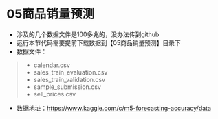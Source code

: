 # 05商品销量预测
- 涉及的几个数据文件是100多兆的，没办法传到github
- 运行本节代码需要提前下载数据到【05商品销量预测】目录下
- 数据文件：
> - calendar.csv
> - sales_train_evaluation.csv
> - sales_train_validation.csv
> - sample_submission.csv
> - sell_prices.csv
- 数据地址：https://www.kaggle.com/c/m5-forecasting-accuracy/data  

